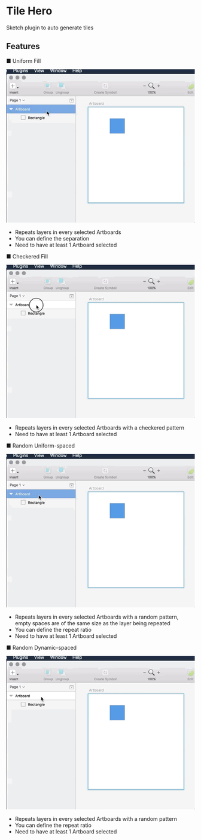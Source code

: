 # Tile Hero
Sketch plugin to auto generate tiles


## Features


■ Uniform Fill

![](tileHeroUniformFill.gif)

- Repeats layers in every selected Artboards
- You can define the separation
- Need to have at least 1 Artboard selected



■ Checkered Fill

![](tileHeroCheckeredFill.gif)

- Repeats layers in every selected Artboards
  with a checkered pattern
- Need to have at least 1 Artboard selected



■ Random Uniform-spaced

![](tileHeroRandomUniformSpaced.gif)

- Repeats layers in every selected Artboards
  with a random pattern, empty spaces are of
  the same size as the layer being repeated
- You can define the repeat ratio
- Need to have at least 1 Artboard selected



■ Random Dynamic-spaced

![](tileHeroRandomDynamicSpaced.gif)

- Repeats layers in every selected Artboards
  with a random pattern
- You can define the repeat ratio
- Need to have at least 1 Artboard selected

